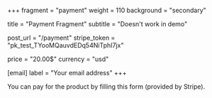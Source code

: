 +++
fragment = "payment"
weight = 110
background = "secondary"

title = "Payment Fragment"
subtitle = "Doesn't work in demo"

post_url = "/payment"
stripe_token = "pk_test_TYooMQauvdEDq54NiTphI7jx"

price = "20.00$"
currency = "usd"

[email]
  label = "Your email address"
+++

You can pay for the product by filling this form (provided by Stripe).
